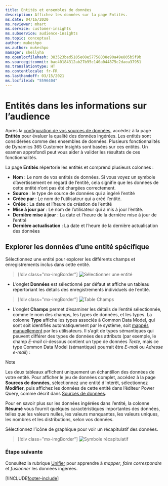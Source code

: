 ```yaml
---
title: Entités et ensembles de données
description: Affichez les données sur la page Entités.
ms.date: 04/16/2020
ms.reviewer: mhart
ms.service: customer-insights
ms.subservice: audience-insights
ms.topic: conceptual
author: mukeshpo
ms.author: mukeshpo
manager: shellyha
ms.openlocfilehash: 383523bad5105e08e57758838e90a49e805b5f9b
ms.sourcegitcommit: bae40184312ab27b95c140a044875c2daea37951
ms.translationtype: HT
ms.contentlocale: fr-FR
ms.lasthandoff: 03/15/2021
ms.locfileid: "5596404"
---
```

# <a name="entities-in-audience-insights"></a>Entités dans les informations sur l’audience

Après la [configuration de vos sources de données](data-sources.md), accédez à la page **Entités** pour évaluer la qualité des données ingérées. Les entités sont considérées comme des ensembles de données. Plusieurs fonctionnalités de Dynamics 365 Customer Insights sont basées sur ces entités. Un examen approfondi peut vous aider à valider les résultats de ces fonctionnalités.

La page **Entités** répertorie les entités et comprend plusieurs colonnes :

- **Nom** : Le nom de vos entités de données. Si vous voyez un symbole d’avertissement en regard de l’entité, cela signifie que les données de cette entité n’ont pas été chargées correctement.
- **Source** : le type de source de données qui a ingéré l’entité
- **Créée par** : Le nom de l’utilisateur qui a créé l’entité.
- **Créée** : La date et l’heure de création de l’entité
- **Mise à jour par** : Le nom de l’utilisateur qui a mis à jour l’entité.
- **Dernière mise à jour** : La date et l’heure de la dernière mise à jour de l’entité
- **Dernière actualisation** : La date et l’heure de la dernière actualisation des données

## <a name="exploring-a-specific-entitys-data"></a>Explorer les données d’une entité spécifique

Sélectionnez une entité pour explorer les différents champs et enregistrements inclus dans cette entité.

> [!div class="mx-imgBorder"]
> ![Sélectionner une entité](media/data-manager-entities-data.png "Sélectionner une entité")

- L’onglet **Données** est sélectionné par défaut et affiche un tableau répertoriant les détails des enregistrements individuels de l’entité.

> [!div class="mx-imgBorder"]
> ![Table Champs](media/data-manager-entities-fields.PNG "Table Champs")

- L’onglet **Champs** permet d’examiner les détails de l’entité sélectionnée, comme le nom des champs, les types de données, et les types. La colonne **Type** affiche les types associés à Common Data Model, qui sont soit identifiés automatiquement par le système, soit [mappés manuellement](map-entities.md) par les utilisateurs. Il s’agit de types sémantiques qui peuvent différer des types de données des attributs (par exemple, le champ *E-mail* ci-dessous contient un type de données *Texte*, mais ce type Common Data Model (sémantique) pourrait être *E-mail* ou *Adresse e-mail*) :

> [!NOTE]
> Les deux tableaux affichent uniquement un échantillon des données de votre entité. Pour afficher le jeu de données complet, accédez à la page **Sources de données**, sélectionnez une entité d’intérêt, sélectionnez **Modifier**, puis affichez les données de cette entité dans l’éditeur Power Query, comme décrit dans [Sources de données](data-sources.md).

Pour en savoir plus sur les données ingérées dans l’entité, la colonne **Résumé** vous fournit quelques caractéristiques importantes des données, telles que les valeurs nulles, les valeurs manquantes, les valeurs uniques, les nombres et les distributions, selon vos données.

Sélectionnez l’icône de graphique pour voir un récapitulatif des données.

> [!div class="mx-imgBorder"]
> ![Symbole récapitulatif](media/data-manager-entities-summary.png "Table Résumé des données")

### <a name="next-step"></a>Étape suivante

Consultez la rubrique [Unifier](data-unification.md) pour apprendre à *mapper*, *faire correspondre* et *fusionner* les données ingérées.


[!INCLUDE[footer-include](../includes/footer-banner.md)]